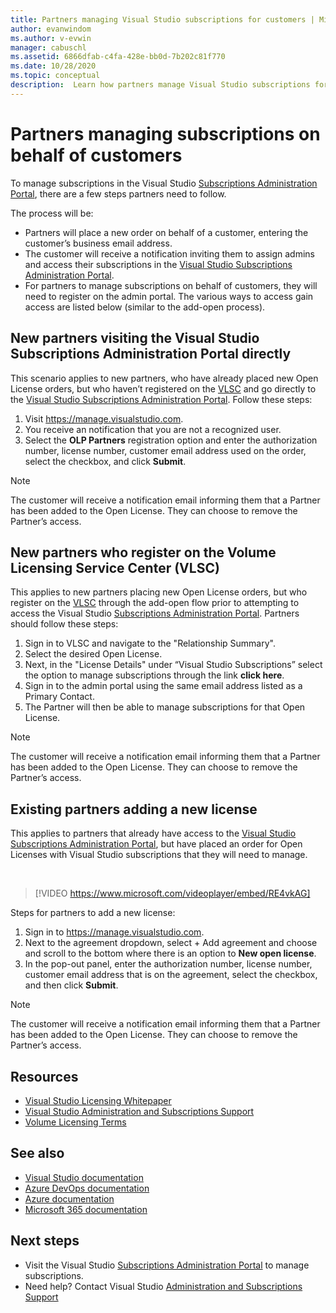 ```yaml
---
title: Partners managing Visual Studio subscriptions for customers | Microsoft Docs
author: evanwindom
ms.author: v-evwin
manager: cabuschl
ms.assetid: 6866dfab-c4fa-428e-bb0d-7b202c81f770
ms.date: 10/28/2020
ms.topic: conceptual
description:  Learn how partners manage Visual Studio subscriptions for their customers.
---
```


# Partners managing subscriptions on behalf of customers
To manage subscriptions in the Visual Studio [Subscriptions Administration Portal](https://manage.visualstudio.com), there are a few steps partners need to follow. 

The process will be:
- Partners will place a new order on behalf of a customer, entering the customer’s business email address.
- The customer will receive a notification inviting them to assign admins and access their subscriptions in the [Visual Studio Subscriptions Administration Portal](https://manage.visualstudio.com).
- For partners to manage subscriptions on behalf of customers, they will need to register on the admin portal. The various ways to access gain access are listed below (similar to the add-open process).

## New partners visiting the Visual Studio Subscriptions Administration Portal directly
This scenario applies to new partners, who have already placed new Open License orders, but who haven’t registered on the [VLSC](https://www.microsoft.com/Licensing/servicecenter/default.aspx) and go directly to the [Visual Studio Subscriptions Administration Portal](https://manage.visualstudio.com).  Follow these steps:
1. Visit <https://manage.visualstudio.com>.
1. You receive an notification that you are not a recognized user.
1. Select the **OLP Partners** registration option and enter the authorization number, license number, customer email address used on the order, select the checkbox, and click **Submit**.

> [!NOTE]
> The customer will receive a notification email informing them that a Partner has been added to the Open License. They can choose to remove the Partner’s access.

## New partners who register on the Volume Licensing Service Center (VLSC)

This applies to new partners placing new Open License orders, but who register on the [VLSC](https://www.microsoft.com/Licensing/servicecenter/default.aspx) through the add-open flow prior to attempting to access the Visual Studio [Subscriptions Administration Portal](https://manage.visualstudio.com). Partners should follow these steps:
1. Sign in to VLSC and navigate to the "Relationship Summary".
1. Select the desired Open License.
1. Next, in the "License Details" under “Visual Studio Subscriptions” select the option to manage subscriptions through the link **click here**.
1. Sign in to the admin portal using the same email address listed as a Primary Contact.
1. The Partner will then be able to manage subscriptions for that Open License.

> [!NOTE]
> The customer will receive a notification email informing them that a Partner has been added to the Open License. They can choose to remove the Partner’s access.

## Existing partners adding a new license
This applies to partners that already have access to the [Visual Studio Subscriptions Administration Portal](https://manage.visualstudio.com), but have placed an order for Open Licenses with Visual Studio subscriptions that they will need to manage.  

<br> 

> [!VIDEO https://www.microsoft.com/videoplayer/embed/RE4vkAG]

Steps for partners to add a new license:
1. Sign in to <https://manage.visualstudio.com>.
1. Next to the agreement dropdown, select + Add agreement and choose and scroll to the bottom where there is an option to **New open license**.
1. In the pop-out panel, enter the authorization number, license number, customer email address that is on the agreement, select the checkbox, and then click **Submit**.

> [!NOTE]
> The customer will receive a notification email informing them that a Partner has been added to the Open License. They can choose to remove the Partner’s access.


## Resources
- [Visual Studio Licensing Whitepaper](https://aka.ms/vslicensing)
- [Visual Studio Administration and Subscriptions Support](https://visualstudio.microsoft.com/support/support-overview-vs)
- [Volume Licensing Terms](https://www.microsoft.com/licensing/product-licensing/products.aspx)

## See also
- [Visual Studio documentation](/visualstudio/)
- [Azure DevOps documentation](/azure/devops/)
- [Azure documentation](/azure/)
- [Microsoft 365 documentation](/microsoft-365/)

## Next steps
- Visit the Visual Studio [Subscriptions Administration Portal](https://manage.visualstudio.com) to manage subscriptions.
- Need help? Contact Visual Studio [Administration and Subscriptions Support](https://visualstudio.microsoft.com/support/support-overview-vs)